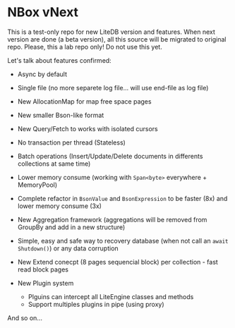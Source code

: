 # NBox vNext

This is a test-only repo for new LiteDB version and features. When next version are done (a beta version), all this source will be migrated to original repo. Please, this a lab repo only! Do not use this yet.

Let's talk about features confirmed:
- Async by default
- Single file (no more separete log file... will use end-file as log file)
- New AllocationMap for map free space pages
- New smaller Bson-like format
- New Query/Fetch to works with isolated cursors
- No transaction per thread (Stateless)
- Batch operations (Insert/Update/Delete documents in differents collections at same time)
- Lower memory consume (working with `Span<byte>` everywhere + MemoryPool)
- Complete refactor in `BsonValue` and `BsonExpression` to be faster (8x) and lower memory consume (3x) 
- New Aggregation framework (aggregations will be removed from GroupBy and add in a new structure)
- Simple, easy and safe way to recovery database (when not call an `await Shutdown()`) or any data corruption
- New Extend conecpt (8 pages sequencial block) per collection - fast read block pages

- New Plugin system
	- Plguins can intercept all LiteEngine classes and methods 
	- Support multiples plugins in pipe (using proxy)

And so on...
 